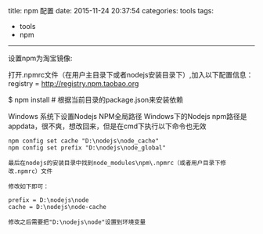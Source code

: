 title: npm 配置
date: 2015-11-24 20:37:54
categories: tools
tags:
  - tools
  - npm
---

设置npm为淘宝镜像:

打开.npmrc文件（在用户主目录下或者nodejs安装目录下）,加入以下配置信息：
	registry = http://registry.npm.taobao.org


$ npm install   	# 根据当前目录的package.json来安装依赖



Windows 系统下设置Nodejs NPM全局路径
	Windows下的Nodejs npm路径是appdata，很不爽，想改回来，但是在cmd下执行以下命令也无效

	npm config set cache "D:\nodejs\node_cache"
	npm config set prefix "D:\nodejs\node_global"

	最后在nodejs的安装目录中找到node_modules\npm\.npmrc（或者用户目录下修改.npmrc）文件

	修改如下即可：

	prefix = D:\nodejs\node
	cache = D:\nodejs\node-cache

	修改之后需要把"D:\nodejs\node"设置到环境变量

